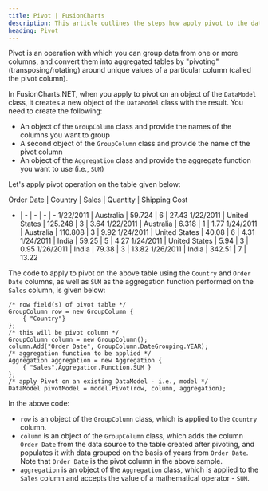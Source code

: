 ```yaml
---
title: Pivot | FusionCharts
description: This article outlines the steps how apply pivot to the data.
heading: Pivot
---
```


Pivot is an operation with which you can group data from one or more columns, and convert them into aggregated tables by "pivoting" (transposing/rotating) around unique values of a particular column (called the pivot column).

In FusionCharts.NET, when you apply to pivot on an object of the `DataModel` class, it creates a new object of the `DataModel` class with the result. You need to create the following:

* An object of the `GroupColumn` class and provide the names of the columns you want to group
* A second object of the `GroupColumn` class and provide the name of the pivot column
* An object of the `Aggregation` class and provide the aggregate function you want to use (i.e., `SUM`)

Let's apply pivot operation on the table given below:

Order Date | Country | Sales | Quantity | Shipping Cost
- | - | - | - | -
1/22/2011 | Australia | 59.724 | 6 | 27.43
1/22/2011 | United States | 125.248 | 3 | 3.64
1/22/2011 | Australia | 6.318 | 1 | 1.77
1/24/2011 | Australia | 110.808 | 3 | 9.92
1/24/2011 | United States | 40.08 | 6 | 4.31
1/24/2011 | India | 59.25 | 5 | 4.27
1/24/2011 | United States | 5.94 | 3 | 0.95
1/26/2011 | India | 79.38 | 3 | 13.82
1/26/2011 | India | 342.51 | 7 | 13.22

The code to apply to pivot on the above table using the `Country` and `Order Date` columns, as well as `SUM` as the aggregation function performed on the `Sales` column, is given below:

```
/* row field(s) of pivot table */ 
GroupColumn row = new GroupColumn {
	{ "Country"}               
};
/* this will be pivot column */
GroupColumn column = new GroupColumn();
column.Add("Order Date", GroupColumn.DateGrouping.YEAR);
/* aggregation function to be applied */
Aggregation aggregation = new Aggregation {
	{ "Sales",Aggregation.Function.SUM }
};
/* apply Pivot on an existing DataModel - i.e., model */
DataModel pivotModel = model.Pivot(row, column, aggregation);
```

In the above code:

* `row` is an object of the `GroupColumn` class, which is applied to the `Country` column.
* `column` is an object of the `GroupColumn` class, which adds the column `Order Date` from the data source to the table created after pivoting, and populates it with data grouped on the basis of years from `Order Date`. Note that `Order Date` is the pivot column in the above sample.
* `aggregation` is an object of the `Aggregation` class, which is applied to the `Sales` column and accepts the value of a mathematical operator - `SUM`.